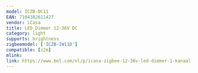 ```yaml
---
model: ICZB-DC11
EAN: 7104382611427
vendor: iCasa
title: LED Dimmer 12-36V DC
category: light
supports: brightness
zigbeemodel: ['ICZB-IW11D']
compatible: [z2m]
mlink: 
link: https://www.bol.com/nl/p/icasa-zigbee-12-36v-led-dimmer-1-kanaal-compatible-met-zigbee-3-0-gateway/9200000107260813/
---
```

